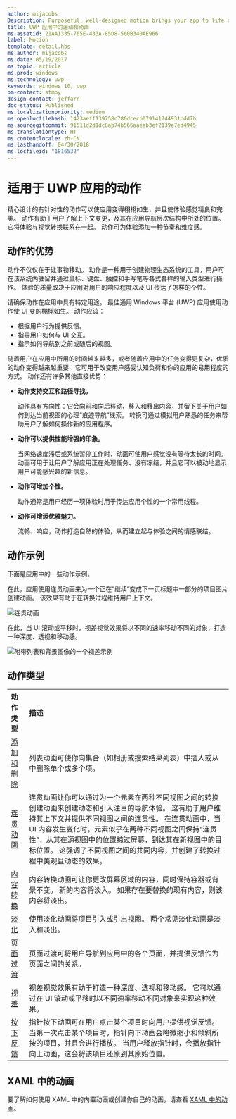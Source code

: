 ```yaml
---
author: mijacobs
Description: Purposeful, well-designed motion brings your app to life and makes the experience feel crafted and polished. Help users understand context changes, and tie experiences together with visual transitions.
title: UWP 应用中的运动和动画
ms.assetid: 21AA1335-765E-433A-85D8-560B340AE966
label: Motion
template: detail.hbs
ms.author: mijacobs
ms.date: 05/19/2017
ms.topic: article
ms.prod: windows
ms.technology: uwp
keywords: windows 10, uwp
pm-contact: stmoy
design-contact: jeffarn
doc-status: Published
ms.localizationpriority: medium
ms.openlocfilehash: 1423aeff139758c780dcecb079141744931cdd7b
ms.sourcegitcommit: 91511d2d1dc8ab74b566aaeab3ef2139e7ed4945
ms.translationtype: HT
ms.contentlocale: zh-CN
ms.lasthandoff: 04/30/2018
ms.locfileid: "1816532"
---
```

# <a name="motion-for-uwp-apps"></a>适用于 UWP 应用的动作

精心设计的有针对性的动作可以使应用变得栩栩如生，并且使体验感觉精良和完美。 动作有助于用户了解上下文变更，及其在应用导航层次结构中所处的位置。 它将体验与视觉转换联系在一起。 动作可为体验添加一种节奏和维度感。

## <a name="benefits-of-motion"></a>动作的优势

动作不仅仅在于让事物移动。 动作是一种用于创建物理生态系统的工具，用户可在该系统内驻留并通过鼠标、键盘、触控和手写笔等各式各样的输入类型进行操作。 体验的质量取决于应用对用户的响应程度以及 UI 传达了怎样的个性。

请确保动作在应用中具有特定用途。 最佳通用 Windows 平台 (UWP) 应用使用动作使 UI 变的栩栩如生。 动作应该：

- 根据用户行为提供反馈。
- 指导用户如何与 UI 交互。
- 指示如何导航到之前或随后的视图。

随着用户在应用中所用的时间越来越多，或者随着应用中的任务变得更复杂，优质的动作变得越来越重要：它可用于改变用户感受认知负荷和你的应用的易用程度的方式。 动作还有许多其他直接优势：

- **动作支持交互和路径寻找。**

    动作具有方向性：它会向前和向后移动、移入和移出内容，并留下关于用户如何到达当前视图的心理“痕迹导航”线索。 转换可通过模拟用户熟悉的任务来帮助用户了解如何操作新的应用程序。

- **动作可以提供性能增强的印象。**

    当网络速度滞后或系统暂停工作时，动画可使用户感觉没有等待太长的时间。 动画可用于让用户了解应用正在处理任务、没有冻结，并且它可以被动地显示用户可能感兴趣的新信息。

- **动作可增加个性。**

    动作通常是用户经历一项体验时用于传达应用个性的一个常用线程。

- **动作可增添优雅魅力。**

    流畅、响应，动作打造自然的体验，从而建立起与体验之间的情感联结。

## <a name="examples-of-motion"></a>动作示例

下面是应用中的一些动作示例。

在此，应用使用连贯动画来为一个正在“继续”变成下一页标题中一部分的项目图片创建动画。 该效果有助于在转换过程维持用户上下文。

![连贯动画](images/connected-animations/example.gif)

在此，当 UI 滚动或平移时，视差视觉效果将以不同的速率移动不同的对象，打造一种深度、透视和移动感。

![附带列表和背景图像的一个视差示例](images/_Parallax_v2.gif)


## <a name="types-of-motion"></a>动作类型

<table>
    <tr>
        <th align="left">动作类型</th>
        <th align="left">描述</th>
    </tr>
    <tr>
        <td><a href="motion-list.md">添加和删除</a>
        </td>
        <td>列表动画可使你向集合（如相册或搜索结果列表）中插入或从中删除单个或多个项。
        </td>
    </tr>
    <tr>
        <td><a href="connected-animation.md">连贯动画</a>
        </td>
        <td>连贯动画让你可以通过为一个元素在两种不同视图之间的转换创建动画来创建动态和引入注目的导航体验。 这有助于用户维持其上下文并提供不同视图之间的连贯性。 在连贯动画中，当 UI 内容发生变化时，元素似乎在两种不同视图之间保持“连贯性”，从其在源视图中的位置掠过屏幕，到达其在新视图中的目标位置。 这强调了不同视图之间的共同内容，并创建了转换过程中美观且动态的效果。 
        </td>
    </tr>
    <tr>
        <td><a href="content-transition-animations.md">内容转换</a>
        </td>
        <td>内容转换动画可让你更改屏幕区域的内容，同时保持容器或背景不变。 新的内容将淡入。 如果存在要替换的现有内容，则该内容将淡出。 </td>
    </tr>
    <tr>
        <td><a href="motion-fade.md">淡化</a>
        </td>
        <td>使用淡化动画将项目引入或引出视图。 两个常见淡化动画是淡入和淡出。 </td>
    </tr>
    <tr>
        <td><a href="page-transitions.md">页面过渡</a>
        </td>
        <td>页面过渡可将用户导航到应用中的各个页面，并提供反馈作为页面之间的关系。
        </td>
    </tr>
    <tr>
        <td><a href="parallax.md">视差</a>
        </td>
        <td>视差视觉效果有助于打造一种深度、透视和移动感。 它可以通过在 UI 滚动或平移时以不同速率移动不同对象来实现这种效果。
        </td>
    </tr> 
    <tr>
        <td><a href="motion-pointer.md">按下反馈</a>
        </td>
        <td>指针按下动画可在用户点击某个项目时向用户提供视觉反馈。 当第一次点击某个项目时，指针向下动画会略微缩小和倾斜所按的项目，并且会进行播放。 当用户释放指针时，会播放指针向上动画，这会将该项目还原到其原始位置。
        </td>
    </tr>
</table>

## <a name="animations-in-xaml"></a>XAML 中的动画

要了解如何使用 XAML 中的内置动画或创建你自己的动画，请查看 [XAML 中的动画](xaml-animation.md)。 